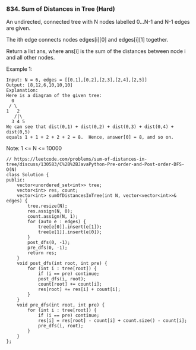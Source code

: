 ### 834. Sum of Distances in Tree (Hard)

An undirected, connected tree with N nodes labelled 0...N-1 and N-1 edges are given.

The ith edge connects nodes edges[i][0] and edges[i][1] together.

Return a list ans, where ans[i] is the sum of the distances between node i and all other nodes.

Example 1:

```
Input: N = 6, edges = [[0,1],[0,2],[2,3],[2,4],[2,5]]
Output: [8,12,6,10,10,10]
Explanation: 
Here is a diagram of the given tree:
  0
 / \
1   2
   /|\
  3 4 5
We can see that dist(0,1) + dist(0,2) + dist(0,3) + dist(0,4) + dist(0,5)
equals 1 + 1 + 2 + 2 + 2 = 8.  Hence, answer[0] = 8, and so on.
```

Note: 1 <= N <= 10000

```
// https://leetcode.com/problems/sum-of-distances-in-tree/discuss/130583/C%2B%2BJavaPython-Pre-order-and-Post-order-DFS-O(N)
class Solution {
public:
    vector<unordered_set<int>> tree;
    vector<int> res, count;
    vector<int> sumOfDistancesInTree(int N, vector<vector<int>>& edges) {
        tree.resize(N);
        res.assign(N, 0);
        count.assign(N, 1);
        for (auto e : edges) {
            tree[e[0]].insert(e[1]);
            tree[e[1]].insert(e[0]);
        }
        post_dfs(0, -1);
        pre_dfs(0, -1);
        return res;
    }
    void post_dfs(int root, int pre) {
        for (int i : tree[root]) {
            if (i == pre) continue;
            post_dfs(i, root);
            count[root] += count[i];
            res[root] += res[i] + count[i];
        }
    }
    void pre_dfs(int root, int pre) {
        for (int i : tree[root]) {
            if (i == pre) continue;
            res[i] = res[root] - count[i] + count.size() - count[i];
            pre_dfs(i, root);
        }
    }
};
```

